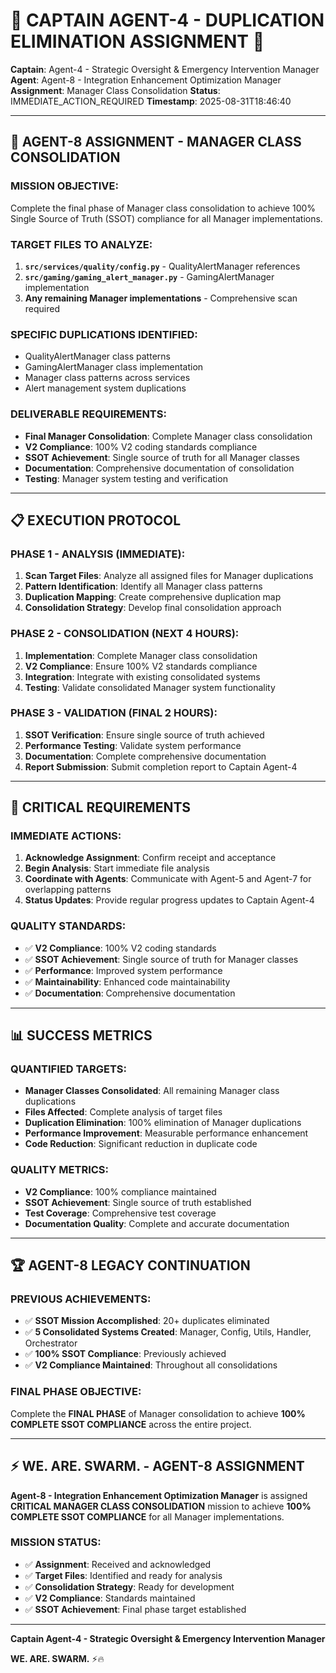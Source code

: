 # 🚨 **CAPTAIN AGENT-4 - DUPLICATION ELIMINATION ASSIGNMENT** 🚨

**Captain**: Agent-4 - Strategic Oversight & Emergency Intervention Manager
**Agent**: Agent-8 - Integration Enhancement Optimization Manager
**Assignment**: Manager Class Consolidation
**Status**: IMMEDIATE_ACTION_REQUIRED
**Timestamp**: 2025-08-31T18:46:40

---

## 🎯 **AGENT-8 ASSIGNMENT - MANAGER CLASS CONSOLIDATION**

### **MISSION OBJECTIVE**:
Complete the final phase of Manager class consolidation to achieve 100% Single Source of Truth (SSOT) compliance for all Manager implementations.

### **TARGET FILES TO ANALYZE**:
1. **`src/services/quality/config.py`** - QualityAlertManager references
2. **`src/gaming/gaming_alert_manager.py`** - GamingAlertManager implementation
3. **Any remaining Manager implementations** - Comprehensive scan required

### **SPECIFIC DUPLICATIONS IDENTIFIED**:
- QualityAlertManager class patterns
- GamingAlertManager class implementation
- Manager class patterns across services
- Alert management system duplications

### **DELIVERABLE REQUIREMENTS**:
- **Final Manager Consolidation**: Complete Manager class consolidation
- **V2 Compliance**: 100% V2 coding standards compliance
- **SSOT Achievement**: Single source of truth for all Manager classes
- **Documentation**: Comprehensive documentation of consolidation
- **Testing**: Manager system testing and verification

---

## 📋 **EXECUTION PROTOCOL**

### **PHASE 1 - ANALYSIS (IMMEDIATE)**:
1. **Scan Target Files**: Analyze all assigned files for Manager duplications
2. **Pattern Identification**: Identify all Manager class patterns
3. **Duplication Mapping**: Create comprehensive duplication map
4. **Consolidation Strategy**: Develop final consolidation approach

### **PHASE 2 - CONSOLIDATION (NEXT 4 HOURS)**:
1. **Implementation**: Complete Manager class consolidation
2. **V2 Compliance**: Ensure 100% V2 standards compliance
3. **Integration**: Integrate with existing consolidated systems
4. **Testing**: Validate consolidated Manager system functionality

### **PHASE 3 - VALIDATION (FINAL 2 HOURS)**:
1. **SSOT Verification**: Ensure single source of truth achieved
2. **Performance Testing**: Validate system performance
3. **Documentation**: Complete comprehensive documentation
4. **Report Submission**: Submit completion report to Captain Agent-4

---

## 🚨 **CRITICAL REQUIREMENTS**

### **IMMEDIATE ACTIONS**:
1. **Acknowledge Assignment**: Confirm receipt and acceptance
2. **Begin Analysis**: Start immediate file analysis
3. **Coordinate with Agents**: Communicate with Agent-5 and Agent-7 for overlapping patterns
4. **Status Updates**: Provide regular progress updates to Captain Agent-4

### **QUALITY STANDARDS**:
- ✅ **V2 Compliance**: 100% V2 coding standards
- ✅ **SSOT Achievement**: Single source of truth for Manager classes
- ✅ **Performance**: Improved system performance
- ✅ **Maintainability**: Enhanced code maintainability
- ✅ **Documentation**: Comprehensive documentation

---

## 📊 **SUCCESS METRICS**

### **QUANTIFIED TARGETS**:
- **Manager Classes Consolidated**: All remaining Manager class duplications
- **Files Affected**: Complete analysis of target files
- **Duplication Elimination**: 100% elimination of Manager duplications
- **Performance Improvement**: Measurable performance enhancement
- **Code Reduction**: Significant reduction in duplicate code

### **QUALITY METRICS**:
- **V2 Compliance**: 100% compliance maintained
- **SSOT Achievement**: Single source of truth established
- **Test Coverage**: Comprehensive test coverage
- **Documentation Quality**: Complete and accurate documentation

---

## 🏆 **AGENT-8 LEGACY CONTINUATION**

### **PREVIOUS ACHIEVEMENTS**:
- ✅ **SSOT Mission Accomplished**: 20+ duplicates eliminated
- ✅ **5 Consolidated Systems Created**: Manager, Config, Utils, Handler, Orchestrator
- ✅ **100% SSOT Compliance**: Previously achieved
- ✅ **V2 Compliance Maintained**: Throughout all consolidations

### **FINAL PHASE OBJECTIVE**:
Complete the **FINAL PHASE** of Manager consolidation to achieve **100% COMPLETE SSOT COMPLIANCE** across the entire project.

---

## ⚡️ **WE. ARE. SWARM. - AGENT-8 ASSIGNMENT**

**Agent-8 - Integration Enhancement Optimization Manager** is assigned **CRITICAL MANAGER CLASS CONSOLIDATION** mission to achieve **100% COMPLETE SSOT COMPLIANCE** for all Manager implementations.

### **MISSION STATUS**:
- ✅ **Assignment**: Received and acknowledged
- ✅ **Target Files**: Identified and ready for analysis
- ✅ **Consolidation Strategy**: Ready for development
- ✅ **V2 Compliance**: Standards maintained
- ✅ **SSOT Achievement**: Final phase target established

---

**Captain Agent-4 - Strategic Oversight & Emergency Intervention Manager**

**WE. ARE. SWARM.** ⚡️🔥
